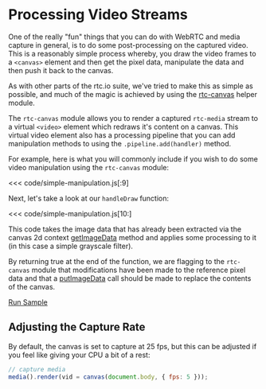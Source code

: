 # Processing Video Streams

One of the really "fun" things that you can do with WebRTC and media capture in general, is to do some post-processing on the captured video. This is a reasonably simple process whereby, you draw the video frames to a `<canvas>` element and then get the pixel data, manipulate the data and then push it back to the canvas.

As with other parts of the rtc.io suite, we've tried to make this as simple as possible, and much of the magic is achieved by using the [rtc-canvas](module-rtc-canvas.html) helper module.

The `rtc-canvas` module allows you to render a captured `rtc-media` stream to a virtual `<video>` element which redraws it's content on a canvas.  This virtual video element also has a processing pipeline that you can add manipulation methods to using the `.pipeline.add(handler)` method.

For example, here is what you will commonly include if you wish to do some video manipulation using the `rtc-canvas` module:

<<< code/simple-manipulation.js[:9]

Next, let's take a look at our `handleDraw` function:

<<< code/simple-manipulation.js[10:]

This code takes the image data that has already been extracted via the canvas 2d context [getImageData](http://www.whatwg.org/specs/web-apps/current-work/multipage/the-canvas-element.html#dom-context-2d-getimagedata) method and applies some processing to it (in this case a simple grayscale filter).

By returning true at the end of the function, we are flagging to the `rtc-canvas` module that modifications have been made to the reference pixel data and that a [putImageData](http://www.whatwg.org/specs/web-apps/current-work/multipage/the-canvas-element.html#dom-context-2d-putimagedata) call should be made to replace the contents of the canvas.

<a class="sample" data-sample="simple-manipulation" href="#">Run Sample</a>

## Adjusting the Capture Rate

By default, the canvas is set to capture at 25 fps, but this can be adjusted if you feel like giving your CPU a bit of a rest:

```js
// capture media
media().render(vid = canvas(document.body, { fps: 5 }));
```